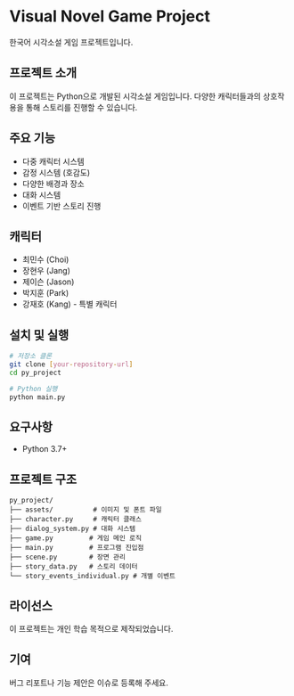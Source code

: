 # Visual Novel Game Project

한국어 시각소설 게임 프로젝트입니다.

## 프로젝트 소개
이 프로젝트는 Python으로 개발된 시각소설 게임입니다. 다양한 캐릭터들과의 상호작용을 통해 스토리를 진행할 수 있습니다.

## 주요 기능
- 다중 캐릭터 시스템
- 감정 시스템 (호감도)
- 다양한 배경과 장소
- 대화 시스템
- 이벤트 기반 스토리 진행

## 캐릭터
- 최민수 (Choi)
- 장현우 (Jang)
- 제이슨 (Jason)
- 박지훈 (Park)
- 강재호 (Kang) - 특별 캐릭터

## 설치 및 실행
```bash
# 저장소 클론
git clone [your-repository-url]
cd py_project

# Python 실행
python main.py
```

## 요구사항
- Python 3.7+

## 프로젝트 구조
```
py_project/
├── assets/          # 이미지 및 폰트 파일
├── character.py     # 캐릭터 클래스
├── dialog_system.py # 대화 시스템
├── game.py         # 게임 메인 로직
├── main.py         # 프로그램 진입점
├── scene.py        # 장면 관리
├── story_data.py   # 스토리 데이터
└── story_events_individual.py # 개별 이벤트
```

## 라이선스
이 프로젝트는 개인 학습 목적으로 제작되었습니다.

## 기여
버그 리포트나 기능 제안은 이슈로 등록해 주세요.
```
